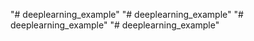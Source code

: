 "# deeplearning_example" 
"# deeplearning_example" 
"# deeplearning_example" 
"# deeplearning_example" 
